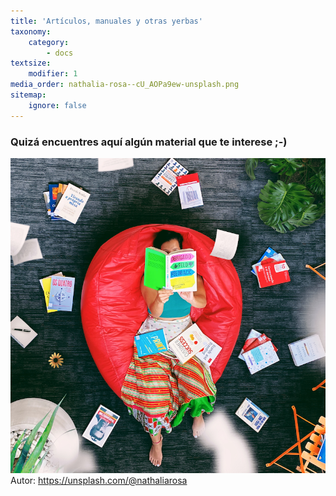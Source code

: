 ```yaml
---
title: 'Artículos, manuales y otras yerbas'
taxonomy:
    category:
        - docs
textsize:
    modifier: 1
media_order: nathalia-rosa--cU_AOPa9ew-unsplash.png
sitemap:
    ignore: false
---
```


### Quizá encuentres aquí algún material que te interese ;-)

![](nathalia-rosa--cU_AOPa9ew-unsplash.png)
Autor: https://unsplash.com/@nathaliarosa